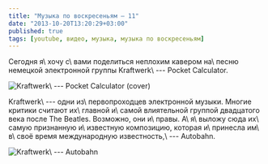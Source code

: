 ```yaml
---
title: "Музыка по воскресеньям — 11"
date: "2013-10-20T13:20:29+03:00"
published: true
tags: [youtube, видео, музыка, музыка по воскресеньям]
---
```


Сегодня я\ хочу с\ вами поделиться неплохим кавером на\ песню немецкой электронной группы Kraftwerk\ --- Pocket
Calculator.

![Kraftwerk\ --- Pocket Calculator (cover)](http://www.youtube.com/watch?v=xm5HF9uhhic)

Kraftwerk\ --- одни из\ первопроходцев электронной музыки. Многие критики считают их\ главной и\ самой влиятельной
группой двадцатого века после The Beatles. Возможно, они и\ правы. А\ я\ выложу сюда их\ самую признанную и\ известную
композицию, которая и\ принесла им\ в\ своё время международную известность,\ --- Autobahn.

![Kraftwerk\ --- Autobahn](http://www.youtube.com/watch?v=gChOifUJZMc)
